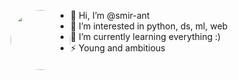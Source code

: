 
<p align="center">
  <img style="width:10vw; border-radius:50%; float:left;" src="https://user-images.githubusercontent.com/84059957/201757709-8eca33f0-427b-4e0a-bac5-1e662d927572.gif" />
</p>



- 👋 Hi, I’m @smir-ant
- 👀 I’m interested in python, ds, ml, web
- 🌱 I’m currently learning everything :)
- ⚡️ Young and ambitious
